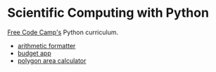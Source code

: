 # Scientific Computing with Python

[Free Code Camp's](https://www.freecodecamp.org) Python curriculum.

-   [arithmetic formatter](./01-arithmetic-formatter/README.md)
-   [budget app](./02-budget-app/README.md)
-   [polygon area calculator](./03-polygon-area-calculator/README.md)
